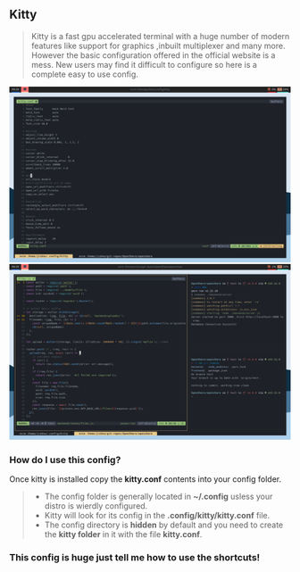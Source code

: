 ## Kitty

> Kitty is a fast gpu accelerated terminal with a huge number of modern features like support for graphics ,inbuilt multiplexer and many more. However the basic configuration offered in the official website is a mess. New users may find it difficult to configure so here is a complete easy to use config.


![screenshot1](./screenshots/kitty1.png)
![screenshot2](./screenshots/kitty2.png)

### How do I use this config?

Once kitty is installed copy the **kitty.conf** contents into your config folder.

>* The config folder is generally located in **~/.config** usless your distro is wierdly configured.
>* Kitty will look for its config in the **.config/kitty/kitty.conf** file. 
>* The config directory is **hidden** by default and you need to create the **kitty folder** in it with the file **kitty.conf**.

### This config is huge just tell me how to use the shortcuts!
